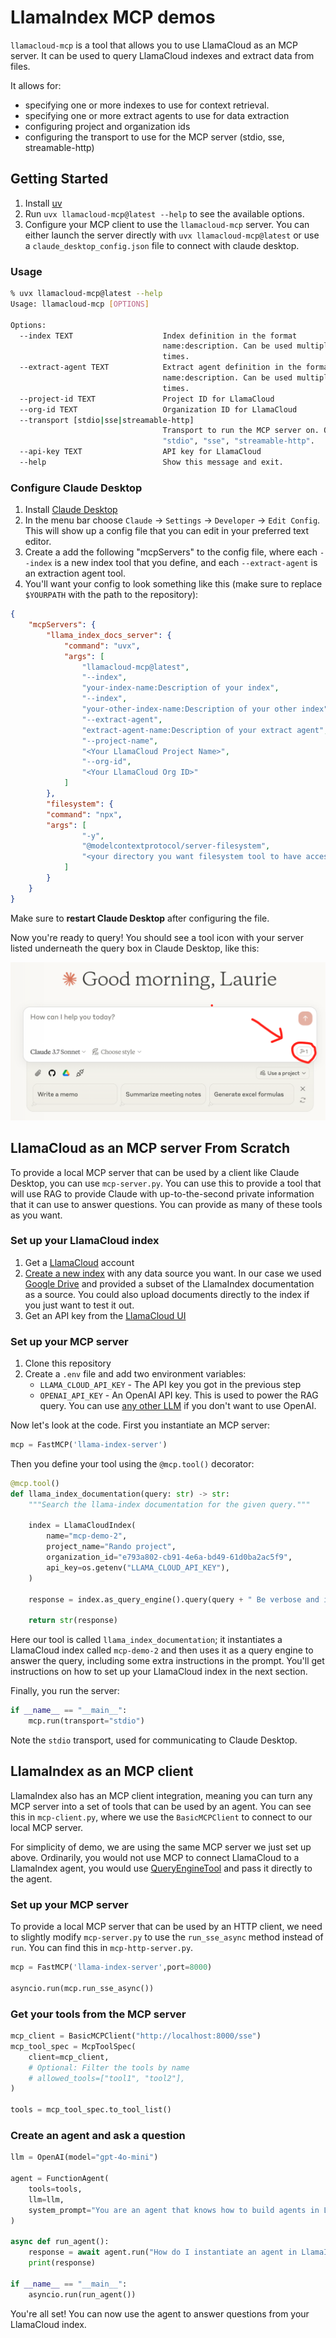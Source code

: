 # LlamaIndex MCP demos

`llamacloud-mcp` is a tool that allows you to use LlamaCloud as an MCP server. It can be used to query LlamaCloud indexes and extract data from files.

It allows for:
- specifying one or more indexes to use for context retrieval.
- specifying one or more extract agents to use for data extraction
- configuring project and organization ids
- configuring the transport to use for the MCP server (stdio, sse, streamable-http)

## Getting Started

1. Install [uv](https://docs.astral.sh/uv/getting-started/installation/)
2. Run `uvx llamacloud-mcp@latest --help` to see the available options.
3. Configure your MCP client to use the `llamacloud-mcp` server. You can either launch the server directly with `uvx llamacloud-mcp@latest` or use a `claude_desktop_config.json` file to connect with claude desktop.

### Usage

```bash
% uvx llamacloud-mcp@latest --help
Usage: llamacloud-mcp [OPTIONS]

Options:
  --index TEXT                    Index definition in the format
                                  name:description. Can be used multiple
                                  times.
  --extract-agent TEXT            Extract agent definition in the format
                                  name:description. Can be used multiple
                                  times.
  --project-id TEXT               Project ID for LlamaCloud
  --org-id TEXT                   Organization ID for LlamaCloud
  --transport [stdio|sse|streamable-http]
                                  Transport to run the MCP server on. One of
                                  "stdio", "sse", "streamable-http".
  --api-key TEXT                  API key for LlamaCloud
  --help                          Show this message and exit.
```

### Configure Claude Desktop

1. Install [Claude Desktop](https://claude.ai/download)
2. In the menu bar choose `Claude` -> `Settings` -> `Developer` -> `Edit Config`. This will show up a config file that you can edit in your preferred text editor.
3. Create a add the following "mcpServers" to the config file, where each `--index` is a new index tool that you define, and each `--extract-agent` is an extraction agent tool.
4. You'll want your config to look something like this (make sure to replace `$YOURPATH` with the path to the repository):

```json
{
    "mcpServers": {
        "llama_index_docs_server": {
            "command": "uvx",
            "args": [
                "llamacloud-mcp@latest",
                "--index",
                "your-index-name:Description of your index",
                "--index",
                "your-other-index-name:Description of your other index",
                "--extract-agent",
                "extract-agent-name:Description of your extract agent",
                "--project-name",
                "<Your LlamaCloud Project Name>",
                "--org-id",
                "<Your LlamaCloud Org ID>"
            ]
        },
        "filesystem": {
        "command": "npx",
        "args": [
                "-y",
                "@modelcontextprotocol/server-filesystem",
                "<your directory you want filesystem tool to have access to>"
            ]
        }
    }
}
```

Make sure to **restart Claude Desktop** after configuring the file.

Now you're ready to query! You should see a tool icon with your server listed underneath the query box in Claude Desktop, like this:

![](./claude.png)

## LlamaCloud as an MCP server From Scratch

To provide a local MCP server that can be used by a client like Claude Desktop, you can use `mcp-server.py`. You can use this to provide a tool that will use RAG to provide Claude with up-to-the-second private information that it can use to answer questions. You can provide as many of these tools as you want.

### Set up your LlamaCloud index

1. Get a [LlamaCloud](https://cloud.llamaindex.ai/) account
2. [Create a new index](https://docs.cloud.llamaindex.ai/llamacloud/guides/ui) with any data source you want. In our case we used [Google Drive](https://docs.cloud.llamaindex.ai/llamacloud/integrations/data_sources/google_drive) and provided a subset of the LlamaIndex documentation as a source. You could also upload documents directly to the index if you just want to test it out.
3. Get an API key from the [LlamaCloud UI](https://cloud.llamaindex.ai/)

### Set up your MCP server

1. Clone this repository
2. Create a `.env` file and add two environment variables:
    - `LLAMA_CLOUD_API_KEY` - The API key you got in the previous step
    - `OPENAI_API_KEY` - An OpenAI API key. This is used to power the RAG query. You can use [any other LLM](https://docs.llamaindex.ai/en/stable/understanding/using_llms/using_llms/) if you don't want to use OpenAI.

Now let's look at the code. First you instantiate an MCP server:

```python
mcp = FastMCP('llama-index-server')
```

Then you define your tool using the `@mcp.tool()` decorator:

```python
@mcp.tool()
def llama_index_documentation(query: str) -> str:
    """Search the llama-index documentation for the given query."""

    index = LlamaCloudIndex(
        name="mcp-demo-2",
        project_name="Rando project",
        organization_id="e793a802-cb91-4e6a-bd49-61d0ba2ac5f9",
        api_key=os.getenv("LLAMA_CLOUD_API_KEY"),
    )

    response = index.as_query_engine().query(query + " Be verbose and include code examples.")

    return str(response)
```

Here our tool is called `llama_index_documentation`; it instantiates a LlamaCloud index called `mcp-demo-2` and then uses it as a query engine to answer the query, including some extra instructions in the prompt. You'll get instructions on how to set up your LlamaCloud index in the next section.

Finally, you run the server:

```python
if __name__ == "__main__":
    mcp.run(transport="stdio")
```

Note the `stdio` transport, used for communicating to Claude Desktop.

## LlamaIndex as an MCP client

LlamaIndex also has an MCP client integration, meaning you can turn any MCP server into a set of tools that can be used by an agent. You can see this in `mcp-client.py`, where we use the `BasicMCPClient` to connect to our local MCP server.

For simplicity of demo, we are using the same MCP server we just set up above. Ordinarily, you would not use MCP to connect LlamaCloud to a LlamaIndex agent, you would use [QueryEngineTool](https://docs.llamaindex.ai/en/stable/examples/agent/openai_agent_with_query_engine/) and pass it directly to the agent.

### Set up your MCP server

To provide a local MCP server that can be used by an HTTP client, we need to slightly modify `mcp-server.py` to use the `run_sse_async` method instead of `run`. You can find this in `mcp-http-server.py`.

```python
mcp = FastMCP('llama-index-server',port=8000)

asyncio.run(mcp.run_sse_async())
```

### Get your tools from the MCP server

```python
mcp_client = BasicMCPClient("http://localhost:8000/sse")
mcp_tool_spec = McpToolSpec(
    client=mcp_client,
    # Optional: Filter the tools by name
    # allowed_tools=["tool1", "tool2"],
)

tools = mcp_tool_spec.to_tool_list()
```

### Create an agent and ask a question

```python
llm = OpenAI(model="gpt-4o-mini")

agent = FunctionAgent(
    tools=tools,
    llm=llm,
    system_prompt="You are an agent that knows how to build agents in LlamaIndex.",
)

async def run_agent():
    response = await agent.run("How do I instantiate an agent in LlamaIndex?")
    print(response)

if __name__ == "__main__":
    asyncio.run(run_agent())
```

You're all set! You can now use the agent to answer questions from your LlamaCloud index.
